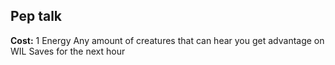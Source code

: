 ## Pep talk
**Cost:** 1 Energy
Any amount of creatures that can hear you get advantage on WIL Saves for the next hour
